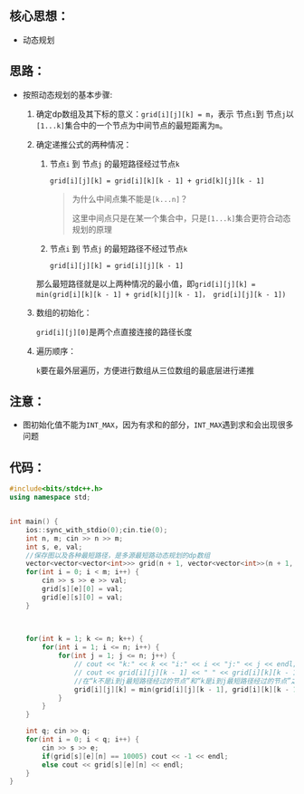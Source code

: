 ## 核心思想：

- 动态规划

## 思路：

- 按照动态规划的基本步骤:

  1. 确定dp数组及其下标的意义：`grid[i][j][k] = m`，表示 节点`i`到 节点`j`以`[1...k]`集合中的一个节点为中间节点的最短距离为`m`。
  2. 确定递推公式的两种情况：

      1. 节点`i` 到 节点`j` 的最短路径经过节点`k`

          `grid[i][j][k] = grid[i][k][k - 1] + grid[k][j][k - 1]`

          > 为什么中间点集不能是`[k...n]`？
          >
          > 这里中间点只是在某一个集合中，只是`[1...k]`集合更符合动态规划的原理
          >
      2. 节点`i` 到 节点`j` 的最短路径不经过节点`k`

          `grid[i][j][k] = grid[i][j][k - 1]`

      那么最短路径就是以上两种情况的最小值，即`grid[i][j][k] = min(grid[i][k][k - 1] + grid[k][j][k - 1]， grid[i][j][k - 1])`
  3. 数组的初始化：

      `grid[i][j][0]`是两个点直接连接的路径长度
  4. 遍历顺序：

      `k`要在最外层遍历，方便进行数组从三位数组的最底层进行递推

## 注意：

- 图初始化值不能为`INT_MAX`，因为有求和的部分，`INT_MAX`遇到求和会出现很多问题

## 代码：

```cpp
#include<bits/stdc++.h>
using namespace std;


int main() {
    ios::sync_with_stdio(0);cin.tie(0);
    int n, m; cin >> n >> m;
    int s, e, val;
    //保存图以及各种最短路径，是多源最短路动态规划的dp数组
    vector<vector<vector<int>>> grid(n + 1, vector<vector<int>>(n + 1, vector<int>(n + 1, 10005)));
    for(int i = 0; i < m; i++) {
        cin >> s >> e >> val;
        grid[s][e][0] = val;
        grid[e][s][0] = val;
    }
    
    

    for(int k = 1; k <= n; k++) {
        for(int i = 1; i <= n; i++) {
            for(int j = 1; j <= n; j++) {
                // cout << "k:" << k << "i:" << i << "j:" << j << endl;
                // cout << grid[i][j][k - 1] << " " << grid[i][k][k - 1] + grid[k][j][k - 1] << endl;
                //在“k不是i到j最短路径经过的节点”和“k是i到j最短路径经过的节点”之中取最小值
                grid[i][j][k] = min(grid[i][j][k - 1], grid[i][k][k - 1] + grid[k][j][k - 1]);
            }
        }
    }

    int q; cin >> q;
    for(int i = 0; i < q; i++) {
        cin >> s >> e;
        if(grid[s][e][n] == 10005) cout << -1 << endl;
        else cout << grid[s][e][n] << endl;
    }
}
```